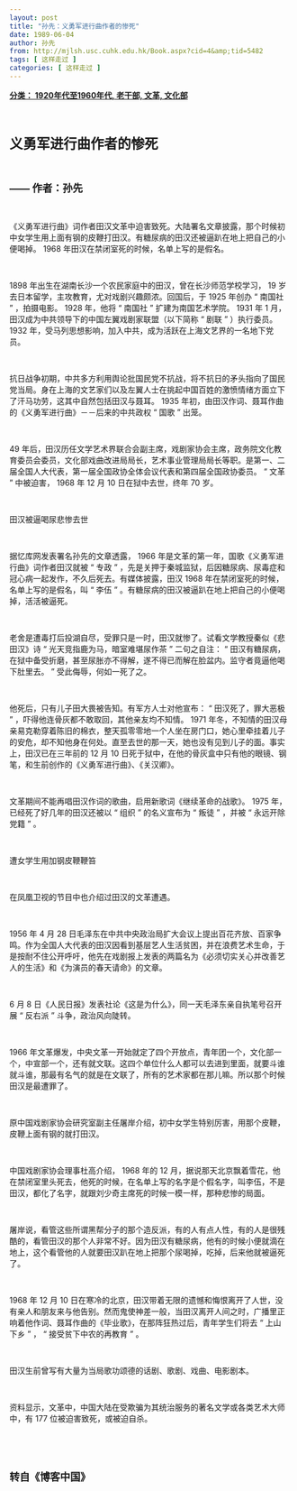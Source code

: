 ```yaml
---
layout: post
title: "孙先：义勇军进行曲作者的惨死"
date: 1989-06-04
author: 孙先
from: http://mjlsh.usc.cuhk.edu.hk/Book.aspx?cid=4&amp;tid=5482
tags: [ 这样走过 ]
categories: [ 这样走过 ]
---
```


<div style="margin: 15px 10px 10px 0px;">
<div>
<span id="ctl00_ContentPlaceHolder1_chapter1_SubjectLabel" style="font-weight:bold;text-decoration:underline;">
   分类： 1920年代至1960年代, 老干部, 文革, 文化部
  </span>
</div>
<p class="p1">
<b>
<font size="5">
<span class="s1">
</span>
<br/>
</font>
</b>
</p>
<p class="p2">
<span class="s1">
<b>
<font size="5">
     义勇军进行曲作者的惨死
    </font>
</b>
</span>
</p>
<p class="p1">
<b>
<font size="4">
<span class="s1">
</span>
<br/>
</font>
</b>
</p>
<p class="p2">
<b>
<font size="4">
<span class="s2">
     ——
    </span>
<span class="s1">
     作者：孙先
    </span>
</font>
</b>
</p>
<p class="p1">
<span class="s1">
</span>
<br/>
</p>
<p class="p2">
<span class="s1">
   《义勇军进行曲》词作者田汉文革中迫害致死。大陆署名文章披露，那个时候初中女学生用上面有钢的皮鞭打田汉。有糖尿病的田汉还被逼趴在地上把自己的小便喝掉。
  </span>
<span class="s2">
   1968
  </span>
<span class="s1">
   年田汉在禁闭室死的时候，名单上写的是假名。
  </span>
</p>
<p class="p1">
<span class="s1">
</span>
<br/>
</p>
<p class="p2">
<span class="s2">
   1898
  </span>
<span class="s1">
   年出生在湖南长沙一个农民家庭中的田汉，曾在长沙师范学校学习，
  </span>
<span class="s2">
   19
  </span>
<span class="s1">
   岁去日本留学，主攻教育，尤对戏剧兴趣颇浓。回国后，于
  </span>
<span class="s2">
   1925
  </span>
<span class="s1">
   年创办
  </span>
<span class="s2">
   “
  </span>
<span class="s1">
   南国社
  </span>
<span class="s2">
   ”
  </span>
<span class="s1">
   ，拍摄电影。
  </span>
<span class="s2">
   1928
  </span>
<span class="s1">
   年，他将
  </span>
<span class="s2">
   “
  </span>
<span class="s1">
   南国社
  </span>
<span class="s2">
   ”
  </span>
<span class="s1">
   扩建为南国艺术学院。
  </span>
<span class="s2">
   1931
  </span>
<span class="s1">
   年
  </span>
<span class="s2">
   1
  </span>
<span class="s1">
   月，田汉成为中共领导下的中国左翼戏剧家联盟（以下简称
  </span>
<span class="s2">
   “
  </span>
<span class="s1">
   剧联
  </span>
<span class="s2">
   ”
  </span>
<span class="s1">
   ）执行委员。
  </span>
<span class="s2">
   1932
  </span>
<span class="s1">
   年，受马列思想影响，加入中共，成为活跃在上海文艺界的一名地下党员。
  </span>
</p>
<p class="p1">
<span class="s1">
</span>
<br/>
</p>
<p class="p2">
<span class="s1">
   抗日战争初期，中共多方利用舆论批国民党不抗战，将不抗日的矛头指向了国民党当局。身在上海的文艺家们以及左翼人士在挑起中国百姓的激愤情绪方面立下了汗马功劳，这其中自然包括田汉与聂耳。
  </span>
<span class="s2">
   1935
  </span>
<span class="s1">
   年初，由田汉作词、聂耳作曲的《义勇军进行曲》－－后来的中共政权
  </span>
<span class="s2">
   “
  </span>
<span class="s1">
   国歌
  </span>
<span class="s2">
   ”
  </span>
<span class="s1">
   出笼。
  </span>
</p>
<p class="p1">
<span class="s1">
</span>
<br/>
</p>
<p class="p2">
<span class="s2">
   49
  </span>
<span class="s1">
   年后，田汉历任文学艺术界联合会副主席，戏剧家协会主席，政务院文化教育委员会委员，文化部戏曲改进局局长，艺术事业管理局局长等职。是第一、二届全国人大代表，第一届全国政协全体会议代表和第四届全国政协委员。
  </span>
<span class="s2">
   “
  </span>
<span class="s1">
   文革
  </span>
<span class="s2">
   ”
  </span>
<span class="s1">
   中被迫害，
  </span>
<span class="s2">
   1968
  </span>
<span class="s1">
   年
  </span>
<span class="s2">
   12
  </span>
<span class="s1">
   月
  </span>
<span class="s2">
   10
  </span>
<span class="s1">
   日在狱中去世，终年
  </span>
<span class="s2">
   70
  </span>
<span class="s1">
   岁。
  </span>
</p>
<p class="p1">
<span class="s1">
</span>
<br/>
</p>
<p class="p2">
<span class="s1">
   田汉被逼喝尿悲惨去世
  </span>
</p>
<p class="p1">
<span class="s1">
</span>
<br/>
</p>
<p class="p2">
<span class="s1">
   据忆库网发表署名孙先的文章透露，
  </span>
<span class="s2">
   1966
  </span>
<span class="s1">
   年是文革的第一年，国歌《义勇军进行曲》词作者田汉就被
  </span>
<span class="s2">
   “
  </span>
<span class="s1">
   专政
  </span>
<span class="s2">
   ”
  </span>
<span class="s1">
   ，先是关押于秦城监狱，后因糖尿病、尿毒症和冠心病一起发作，不久后死去。有媒体披露，田汉
  </span>
<span class="s2">
   1968
  </span>
<span class="s1">
   年在禁闭室死的时候，名单上写的是假名，叫
  </span>
<span class="s2">
   “
  </span>
<span class="s1">
   李伍
  </span>
<span class="s2">
   ”
  </span>
<span class="s1">
   。有糖尿病的田汉被逼趴在地上把自己的小便喝掉，活活被逼死。
  </span>
</p>
<p class="p1">
<span class="s1">
</span>
<br/>
</p>
<p class="p2">
<span class="s1">
   老舍是遭毒打后投湖自尽，受罪只是一时，田汉就惨了。试看文学教授秦似《悲田汉》诗
  </span>
<span class="s2">
   “
  </span>
<span class="s1">
   光天竞指鹿为马，暗室难堪尿作茶
  </span>
<span class="s2">
   ”
  </span>
<span class="s1">
   二句之自注：
  </span>
<span class="s2">
   “
  </span>
<span class="s1">
   田汉有糖尿病，在狱中备受折磨，甚至尿胀亦不得解，遂不得已而解在脸盆内。监守者竟逼他喝下肚里去。
  </span>
<span class="s2">
   ”
  </span>
<span class="s1">
   受此侮辱，何如一死了之。
  </span>
</p>
<p class="p1">
<span class="s1">
</span>
<br/>
</p>
<p class="p2">
<span class="s1">
   他死后，只有儿子田大畏被告知。有军方人士对他宣布：
  </span>
<span class="s2">
   “
  </span>
<span class="s1">
   田汉死了，罪大恶极
  </span>
<span class="s2">
   ”
  </span>
<span class="s1">
   ，吓得他连骨灰都不敢取回，其他亲友均不知情。
  </span>
<span class="s2">
   1971
  </span>
<span class="s1">
   年冬，不知情的田汉母亲易克勒穿着陈旧的棉衣，整天孤零零地一个人坐在房门口，她心里牵挂着儿子的安危，却不知他身在何处。直至去世的那一天，她也没有见到儿子的面。事实上，田汉已在三年前的
  </span>
<span class="s2">
   12
  </span>
<span class="s1">
   月
  </span>
<span class="s2">
   10
  </span>
<span class="s1">
   日死于狱中，在他的骨灰盒中只有他的眼镜、钢笔，和生前创作的《义勇军进行曲》、《关汉卿》。
  </span>
</p>
<p class="p1">
<span class="s1">
</span>
<br/>
</p>
<p class="p2">
<span class="s1">
   文革期间不能再唱田汉作词的歌曲，启用新歌词《继续革命的战歌》。
  </span>
<span class="s2">
   1975
  </span>
<span class="s1">
   年，已经死了好几年的田汉还被以
  </span>
<span class="s2">
   “
  </span>
<span class="s1">
   组织
  </span>
<span class="s2">
   ”
  </span>
<span class="s1">
   的名义宣布为
  </span>
<span class="s2">
   “
  </span>
<span class="s1">
   叛徒
  </span>
<span class="s2">
   ”
  </span>
<span class="s1">
   ，并被
  </span>
<span class="s2">
   “
  </span>
<span class="s1">
   永远开除党籍
  </span>
<span class="s2">
   ”
  </span>
<span class="s1">
   。
  </span>
</p>
<p class="p1">
<span class="s1">
</span>
<br/>
</p>
<p class="p2">
<span class="s1">
   遭女学生用加钢皮鞭鞭笞
  </span>
</p>
<p class="p1">
<span class="s1">
</span>
<br/>
</p>
<p class="p2">
<span class="s1">
   在凤凰卫视的节目中也介绍过田汉的文革遭遇。
  </span>
</p>
<p class="p1">
<span class="s1">
</span>
<br/>
</p>
<p class="p2">
<span class="s2">
   1956
  </span>
<span class="s1">
   年
  </span>
<span class="s2">
   4
  </span>
<span class="s1">
   月
  </span>
<span class="s2">
   28
  </span>
<span class="s1">
   日毛泽东在中共中央政治局扩大会议上提出百花齐放、百家争鸣。作为全国人大代表的田汉因看到基层艺人生活贫困，并在浪费艺术生命，于是按耐不住公开呼吁，他先在戏剧报上发表的两篇名为《必须切实关心并改善艺人的生活》和《为演员的春天请命》的文章。
  </span>
</p>
<p class="p1">
<span class="s1">
</span>
<br/>
</p>
<p class="p2">
<span class="s2">
   6
  </span>
<span class="s1">
   月
  </span>
<span class="s2">
   8
  </span>
<span class="s1">
   日《人民日报》发表社论《这是为什么》，同一天毛泽东亲自执笔号召开展
  </span>
<span class="s2">
   “
  </span>
<span class="s1">
   反右派
  </span>
<span class="s2">
   ”
  </span>
<span class="s1">
   斗争，政治风向陡转。
  </span>
</p>
<p class="p1">
<span class="s1">
</span>
<br/>
</p>
<p class="p2">
<span class="s2">
   1966
  </span>
<span class="s1">
   年文革爆发，中央文革一开始就定了四个开放点，青年团一个，文化部一个，中宣部一个，还有就文联。这四个单位什么人都可以去进到里面，就要斗谁就斗谁，那最有名气的就是在文联了，所有的艺术家都在那儿嘛。所以那个时候田汉是最遭罪了。
  </span>
</p>
<p class="p1">
<span class="s1">
</span>
<br/>
</p>
<p class="p2">
<span class="s1">
   原中国戏剧家协会研究室副主任屠岸介绍，初中女学生特别厉害，用那个皮鞭，皮鞭上面有钢的就打田汉。
  </span>
</p>
<p class="p1">
<span class="s1">
</span>
<br/>
</p>
<p class="p2">
<span class="s1">
   中国戏剧家协会理事杜高介绍，
  </span>
<span class="s2">
   1968
  </span>
<span class="s1">
   年的
  </span>
<span class="s2">
   12
  </span>
<span class="s1">
   月，据说那天北京飘着雪花，他在禁闭室里头死去，他死的时候，在名单上写的名字是个假名字，叫李伍，不是田汉，都化了名字，就跟刘少奇主席死的时候一模一样，那种悲惨的局面。
  </span>
</p>
<p class="p1">
<span class="s1">
</span>
<br/>
</p>
<p class="p2">
<span class="s1">
   屠岸说，看管这些所谓黑帮分子的那个造反派，有的人有点人性，有的人是很残酷的，看管田汉的那个人非常不好。因为田汉有糖尿病，他有的时候小便就滴在地上，这个看管他的人就要田汉趴在地上把那个尿喝掉，吃掉，后来他就被逼死了。
  </span>
</p>
<p class="p1">
<span class="s1">
</span>
<br/>
</p>
<p class="p2">
<span class="s2">
   1968
  </span>
<span class="s1">
   年
  </span>
<span class="s2">
   12
  </span>
<span class="s1">
   月
  </span>
<span class="s2">
   10
  </span>
<span class="s1">
   日在寒冷的北京，田汉带着无限的遗憾和悔恨离开了人世，没有亲人和朋友来与他告别。然而鬼使神差一般，当田汉离开人间之时，广播里正响着他作词、聂耳作曲的《毕业歌》，在那阵狂热过后，青年学生们将去
  </span>
<span class="s2">
   “
  </span>
<span class="s1">
   上山下乡
  </span>
<span class="s2">
   ”
  </span>
<span class="s1">
   ，
  </span>
<span class="s2">
   “
  </span>
<span class="s1">
   接受贫下中农的再教育
  </span>
<span class="s2">
   ”
  </span>
<span class="s1">
   。
  </span>
</p>
<p class="p1">
<span class="s1">
</span>
<br/>
</p>
<p class="p2">
<span class="s1">
   田汉生前曾写有大量为当局歌功颂德的话剧、歌剧、戏曲、电影剧本。
  </span>
</p>
<p class="p1">
<span class="s1">
</span>
<br/>
</p>
<p class="p2">
<span class="s1">
   资料显示，文革中，中国大陆在受欺骗为其统治服务的著名文学或各类艺术大师中，有
  </span>
<span class="s2">
   177
  </span>
<span class="s1">
   位被迫害致死，或被迫自杀。
  </span>
</p>
<p class="p1">
<span class="s1">
</span>
<br/>
</p>
<p class="p1">
<b>
<font size="4">
<span class="s1">
</span>
<br/>
</font>
</b>
</p>
<p class="p2">
<span class="s1">
<b>
<font size="4">
     转自《博客中国》
    </font>
</b>
</span>
</p>
</div>
